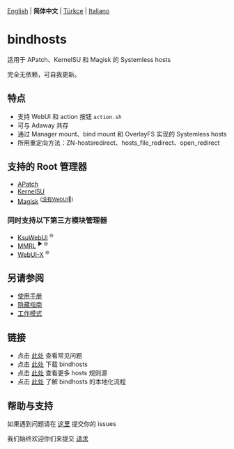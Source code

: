 [English](README.md) | **简体中文** | [Türkçe](README_tr-TR.md) | [Italiano](README_it-IT.md)

# bindhosts

适用于 APatch、KernelSU 和 Magisk 的 Systemless hosts

完全无依赖，可自我更新。

## 特点

- 支持 WebUI 和 action 按钮 `action.sh`
- 可与 Adaway 共存
- 通过 Manager mount、bind mount 和 OverlayFS 实现的 Systemless hosts
- 所用重定向方法：ZN-hostsredirect、hosts_file_redirect、open_redirect

## 支持的 Root 管理器

- [APatch](https://github.com/bmax121/APatch) 
- [KernelSU](https://github.com/tiann/KernelSU)
- [Magisk](https://github.com/topjohnwu/Magisk)  <sup>([没有WebUI](https://github.com/topjohnwu/Magisk/issues/8609#event-15568590949)👀)</sup>

### 同时支持以下第三方模块管理器

- [KsuWebUI](https://github.com/5ec1cff/KsuWebUIStandalone)   <sup>🌐</sup>
- [MMRL](https://github.com/DerGoogler/MMRL)   <sup>▶ 🌐</sup>
- [WebUI-X](https://github.com/MMRLApp/WebUI-X-Portable)   <sup>🌐</sup>

## 另请参阅

- [使用手册](Documentation/usage_zh-CN.md)
- [隐藏指南](Documentation/hiding_zh-CN.md)
- [工作模式](Documentation/modes_zh-CN.md)

## 链接

- 点击 [此处](Documentation/faq.md) 查看常见问题
- 点击 [此处](https://github.com/bindhosts/bindhosts/releases) 下载 bindhosts
- 点击 [此处](Documentation/sources.md) 查看更多 hosts 规则源
- 点击 [此处](Documentation/localize.md) 了解 bindhosts 的本地化流程

## 帮助与支持

如果遇到问题请在 [这里](https://github.com/bindhosts/bindhosts/issues) 提交你的 issues

我们始终欢迎你们来提交 [请求](https://github.com/bindhosts/bindhosts/pulls)
